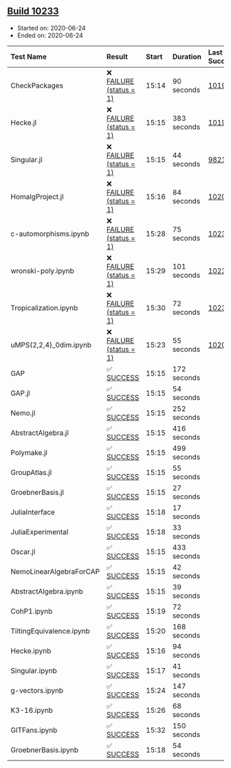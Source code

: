 ## [Build 10233](https://oscarci.mathematik.uni-kl.de/job/oscar/10233/)

* Started on: 2020-06-24
* Ended on: 2020-06-24

| Test Name    | Result | Start | Duration | Last Success | First Failure |
|:-------------|:-------|:------|:---------|:-------------|:--------------|
| CheckPackages | ❌ [FAILURE (status = 1)](https://oscarci.mathematik.uni-kl.de/job/oscar/10233/artifact/logs/build-10233/CheckPackages.log) | 15:14 | 90 seconds | [10197](https://oscarci.mathematik.uni-kl.de/job/oscar/10197/) | [10198](https://oscarci.mathematik.uni-kl.de/job/oscar/10198/) |
| Hecke.jl | ❌ [FAILURE (status = 1)](https://oscarci.mathematik.uni-kl.de/job/oscar/10233/artifact/logs/build-10233/Hecke.jl.log) | 15:15 | 383 seconds | [10197](https://oscarci.mathematik.uni-kl.de/job/oscar/10197/) | [10198](https://oscarci.mathematik.uni-kl.de/job/oscar/10198/) |
| Singular.jl | ❌ [FAILURE (status = 1)](https://oscarci.mathematik.uni-kl.de/job/oscar/10233/artifact/logs/build-10233/Singular.jl.log) | 15:15 | 44 seconds | [9821](https://oscarci.mathematik.uni-kl.de/job/oscar/9821/) | [9822](https://oscarci.mathematik.uni-kl.de/job/oscar/9822/) |
| HomalgProject.jl | ❌ [FAILURE (status = 1)](https://oscarci.mathematik.uni-kl.de/job/oscar/10233/artifact/logs/build-10233/HomalgProject.jl.log) | 15:16 | 84 seconds | [10209](https://oscarci.mathematik.uni-kl.de/job/oscar/10209/) | [10210](https://oscarci.mathematik.uni-kl.de/job/oscar/10210/) |
| c-automorphisms.ipynb | ❌ [FAILURE (status = 1)](https://oscarci.mathematik.uni-kl.de/job/oscar/10233/artifact/logs/build-10233/c-automorphisms.ipynb.log) | 15:28 | 75 seconds | [10232](https://oscarci.mathematik.uni-kl.de/job/oscar/10232/) | [10233](https://oscarci.mathematik.uni-kl.de/job/oscar/10233/) |
| wronski-poly.ipynb | ❌ [FAILURE (status = 1)](https://oscarci.mathematik.uni-kl.de/job/oscar/10233/artifact/logs/build-10233/wronski-poly.ipynb.log) | 15:29 | 101 seconds | [10232](https://oscarci.mathematik.uni-kl.de/job/oscar/10232/) | [10233](https://oscarci.mathematik.uni-kl.de/job/oscar/10233/) |
| Tropicalization.ipynb | ❌ [FAILURE (status = 1)](https://oscarci.mathematik.uni-kl.de/job/oscar/10233/artifact/logs/build-10233/Tropicalization.ipynb.log) | 15:30 | 72 seconds | [10232](https://oscarci.mathematik.uni-kl.de/job/oscar/10232/) | [10233](https://oscarci.mathematik.uni-kl.de/job/oscar/10233/) |
| uMPS(2,2,4)_0dim.ipynb | ❌ [FAILURE (status = 1)](https://oscarci.mathematik.uni-kl.de/job/oscar/10233/artifact/logs/build-10233/uMPS-2-2-4-_0dim.ipynb.log) | 15:23 | 55 seconds | [10209](https://oscarci.mathematik.uni-kl.de/job/oscar/10209/) | [10210](https://oscarci.mathematik.uni-kl.de/job/oscar/10210/) |
| GAP | ✅ [SUCCESS](https://oscarci.mathematik.uni-kl.de/job/oscar/10233/artifact/logs/build-10233/GAP.log) | 15:15 | 172 seconds |  |  |
| GAP.jl | ✅ [SUCCESS](https://oscarci.mathematik.uni-kl.de/job/oscar/10233/artifact/logs/build-10233/GAP.jl.log) | 15:15 | 54 seconds |  |  |
| Nemo.jl | ✅ [SUCCESS](https://oscarci.mathematik.uni-kl.de/job/oscar/10233/artifact/logs/build-10233/Nemo.jl.log) | 15:15 | 252 seconds |  |  |
| AbstractAlgebra.jl | ✅ [SUCCESS](https://oscarci.mathematik.uni-kl.de/job/oscar/10233/artifact/logs/build-10233/AbstractAlgebra.jl.log) | 15:15 | 416 seconds |  |  |
| Polymake.jl | ✅ [SUCCESS](https://oscarci.mathematik.uni-kl.de/job/oscar/10233/artifact/logs/build-10233/Polymake.jl.log) | 15:15 | 499 seconds |  |  |
| GroupAtlas.jl | ✅ [SUCCESS](https://oscarci.mathematik.uni-kl.de/job/oscar/10233/artifact/logs/build-10233/GroupAtlas.jl.log) | 15:15 | 55 seconds |  |  |
| GroebnerBasis.jl | ✅ [SUCCESS](https://oscarci.mathematik.uni-kl.de/job/oscar/10233/artifact/logs/build-10233/GroebnerBasis.jl.log) | 15:15 | 27 seconds |  |  |
| JuliaInterface | ✅ [SUCCESS](https://oscarci.mathematik.uni-kl.de/job/oscar/10233/artifact/logs/build-10233/JuliaInterface.log) | 15:18 | 17 seconds |  |  |
| JuliaExperimental | ✅ [SUCCESS](https://oscarci.mathematik.uni-kl.de/job/oscar/10233/artifact/logs/build-10233/JuliaExperimental.log) | 15:18 | 33 seconds |  |  |
| Oscar.jl | ✅ [SUCCESS](https://oscarci.mathematik.uni-kl.de/job/oscar/10233/artifact/logs/build-10233/Oscar.jl.log) | 15:15 | 433 seconds |  |  |
| NemoLinearAlgebraForCAP | ✅ [SUCCESS](https://oscarci.mathematik.uni-kl.de/job/oscar/10233/artifact/logs/build-10233/NemoLinearAlgebraForCAP.log) | 15:15 | 42 seconds |  |  |
| AbstractAlgebra.ipynb | ✅ [SUCCESS](https://oscarci.mathematik.uni-kl.de/job/oscar/10233/artifact/logs/build-10233/AbstractAlgebra.ipynb.log) | 15:15 | 39 seconds |  |  |
| CohP1.ipynb | ✅ [SUCCESS](https://oscarci.mathematik.uni-kl.de/job/oscar/10233/artifact/logs/build-10233/CohP1.ipynb.log) | 15:19 | 72 seconds |  |  |
| TiltingEquivalence.ipynb | ✅ [SUCCESS](https://oscarci.mathematik.uni-kl.de/job/oscar/10233/artifact/logs/build-10233/TiltingEquivalence.ipynb.log) | 15:20 | 168 seconds |  |  |
| Hecke.ipynb | ✅ [SUCCESS](https://oscarci.mathematik.uni-kl.de/job/oscar/10233/artifact/logs/build-10233/Hecke.ipynb.log) | 15:16 | 94 seconds |  |  |
| Singular.ipynb | ✅ [SUCCESS](https://oscarci.mathematik.uni-kl.de/job/oscar/10233/artifact/logs/build-10233/Singular.ipynb.log) | 15:17 | 41 seconds |  |  |
| g-vectors.ipynb | ✅ [SUCCESS](https://oscarci.mathematik.uni-kl.de/job/oscar/10233/artifact/logs/build-10233/g-vectors.ipynb.log) | 15:24 | 147 seconds |  |  |
| K3-16.ipynb | ✅ [SUCCESS](https://oscarci.mathematik.uni-kl.de/job/oscar/10233/artifact/logs/build-10233/K3-16.ipynb.log) | 15:26 | 68 seconds |  |  |
| GITFans.ipynb | ✅ [SUCCESS](https://oscarci.mathematik.uni-kl.de/job/oscar/10233/artifact/logs/build-10233/GITFans.ipynb.log) | 15:32 | 150 seconds |  |  |
| GroebnerBasis.ipynb | ✅ [SUCCESS](https://oscarci.mathematik.uni-kl.de/job/oscar/10233/artifact/logs/build-10233/GroebnerBasis.ipynb.log) | 15:18 | 54 seconds |  |  |
